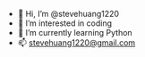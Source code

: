 - 👋 Hi, I’m @stevehuang1220
- 👀 I’m interested in coding
- 🌱 I’m currently learning Python
- 📫 stevehuang1220@gmail.com

<!---
stevehuang1220/stevehuang1220 is a ✨ special ✨ repository because its `README.md` (this file) appears on your GitHub profile.
You can click the Preview link to take a look at your changes.
--->
